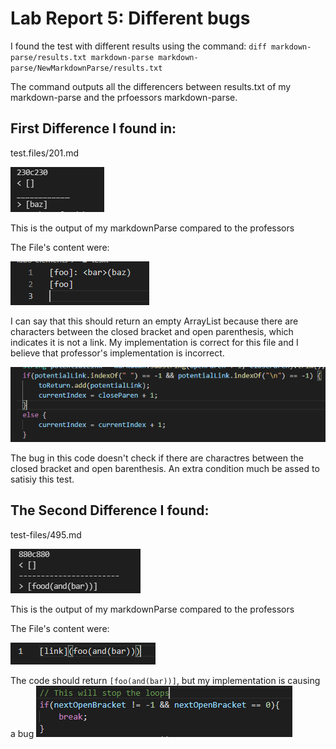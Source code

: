 # Lab Report 5: Different bugs
I found the test with different results using the command:
`diff markdown-parse/results.txt markdown-parse markdown-parse/NewMarkdownParse/results.txt`

The command outputs all the differencers between results.txt of my markdown-parse and the prfoessors markdown-parse.

## First Difference I found in:
test.files/201.md


![Image](fileTestOutput.PNG)

This is the output of my markdownParse compared to the professors

The File's content were: 

![Image](file-contents.PNG)

I can say that this should return an empty ArrayList because there are characters between the closed bracket and open parenthesis, which indicates it is not a link. My implementation is correct for this file and I believe that professor's implementation is incorrect.

![Image](code.PNG)

The bug in this code doesn't check if there are charactres between the closed bracket and open barenthesis. An extra condition much be assed to satisiy this test.


## The Second Difference I found: 
test-files/495.md

![Image](output2.PNG)

This is the output of my markdownParse compared to the professors

The File's content were: 

![Image](file-contents2.PNG)

The code should return `[foo(and(bar))]`, but my implementation is causing a bug
![Image](code2.PNG)




